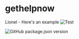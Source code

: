 # gethelpnow
Lionel - Here's an example
![Test](https://img.shields.io/badge/Get%20Help%20Now-Support%20options%20could%20be%20dynamic-purple)

![GitHub package.json version](https://img.shields.io/github/package-json/v/zero-to-mastery/coding_challenge-28?style=for-the-badge)
